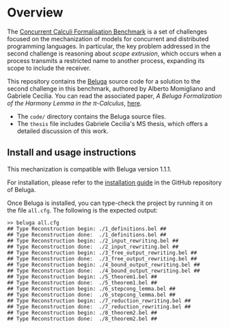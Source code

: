 # Overview
The [Concurrent Calculi Formalisation Benchmark](https://concurrentbenchmark.github.io/) is a set of challenges focused on the mechanization of models for concurrent and distributed programming languages. In particular, the key problem addressed in the second challenge is reasoning about _scope extrusion_, which occurs when a process transmits a restricted name to another process, expanding its scope to include the receiver.

This repository contains the [Beluga](https://complogic.cs.mcgill.ca/beluga/) source code for a solution to the second challenge in this benchmark, authored by Alberto Momigliano and Gabriele Cecilia. You can read the associated paper, _A Beluga Formalization of the Harmony Lemma in the π-Calculus_, [here](http://www.arxiv.org/abs/2407.06624).
- The `code/` directory contains the Beluga source files.
- The `thesis` file includes Gabriele Cecilia's MS thesis, which offers a detailed discussion of this work.

## Install and usage instructions
This mechanization is compatible with Beluga version 1.1.1.

For installation, please refer to the [installation guide](https://github.com/Beluga-lang/Beluga/blob/master/INSTALL) in the GitHub repository of Beluga.

Once Beluga is installed, you can type-check the project by running it on the file `all.cfg`. The following is the expected output:

```
>> beluga all.cfg
## Type Reconstruction begin: ./1_definitions.bel ##
## Type Reconstruction done:  ./1_definitions.bel ##
## Type Reconstruction begin: ./2_input_rewriting.bel ##
## Type Reconstruction done:  ./2_input_rewriting.bel ##
## Type Reconstruction begin: ./3_free_output_rewriting.bel ##
## Type Reconstruction done:  ./3_free_output_rewriting.bel ##
## Type Reconstruction begin: ./4_bound_output_rewriting.bel ##
## Type Reconstruction done:  ./4_bound_output_rewriting.bel ##
## Type Reconstruction begin: ./5_theorem1.bel ##
## Type Reconstruction done:  ./5_theorem1.bel ##
## Type Reconstruction begin: ./6_stepcong_lemma.bel ##
## Type Reconstruction done:  ./6_stepcong_lemma.bel ##
## Type Reconstruction begin: ./7_reduction_rewriting.bel ##
## Type Reconstruction done:  ./7_reduction_rewriting.bel ##
## Type Reconstruction begin: ./8_theorem2.bel ##
## Type Reconstruction done:  ./8_theorem2.bel ##
```
